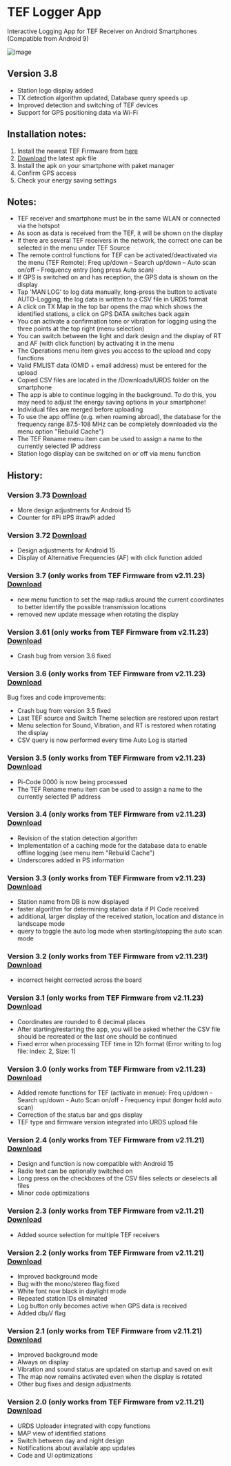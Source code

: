 # TEF Logger App
Interactive Logging App for TEF Receiver on Android Smartphones (Compatible from Android 9)

![image](https://github.com/user-attachments/assets/1852affa-ddb2-4494-a6ca-6f81ca6f6328)

## Version 3.8

- Station logo display added
- TX detection algorithm updated, Database query speeds up
- Improved detection and switching of TEF devices
- Support for GPS positioning data via Wi-Fi

## Installation notes:

1. Install the newest TEF Firmware from [here](https://github.com/PE5PVB/TEF6686_ESP32/releases)
2. [Download](https://raw.githubusercontent.com/Highpoint2000/TEFLoggerApp/main/TEFLogger_3.8.apk) the latest apk file 
3. Install the apk on your smartphone with paket manager
4. Confirm GPS access
5. Check your energy saving settings

## Notes: 

- TEF receiver and smartphone must be in the same WLAN or connected via the hotspot
- As soon as data is received from the TEF, it will be shown on the display
- If there are several TEF receivers in the network, the correct one can be selected in the menu under TEF Source
- The remote control functions for TEF can be activated/deactivated via the menu (TEF Remote): Freq up/down – Search up/down – Auto scan on/off – Frequency entry (long press Auto scan)
- If GPS is switched on and has reception, the GPS data is shown on the display
- Tap 'MAN LOG' to log data manually, long-press the button to activate AUTO-Logging, the log data is written to a CSV file in URDS format
- A click on TX Map in the top bar opens the map which shows the identified stations, a click on GPS DATA switches back again
- You can activate a confirmation tone or vibration for logging using the three points at the top right (menu selection)
- You can switch between the light and dark design and the display of RT and AF (with click function) by activating it in the menu
- The Operations menu item gives you access to the upload and copy functions
- Valid FMLIST data (OMID + email address) must be entered for the upload
- Copied CSV files are located in the /Downloads/URDS folder on the smartphone
- The app is able to continue logging in the background. To do this, you may need to adjust the energy saving options in your smartphone!
- Individual files are merged before uploading
- To use the app offline (e.g. when roaming abroad), the database for the frequency range 87.5-108 MHz can be completely downloaded via the menu option "Rebuild Cache")
- The TEF Rename menu item can be used to assign a name to the currently selected IP address
- Station logo display can be switched on or off via menu function

## History: 

### Version 3.73 [Download](https://raw.githubusercontent.com/Highpoint2000/TEFLoggerApp/refs/heads/main/Archive/TEFLogger_3.73.apk)

- More design adjustments for Android 15
- Counter for #Pi #PS #rawPi added

### Version 3.72 [Download](https://raw.githubusercontent.com/Highpoint2000/TEFLoggerApp/refs/heads/main/Archive/TEFLogger_3.72.apk)

- Design adjustments for Android 15
- Display of Alternative Frequencies (AF) with click function added

### Version 3.7 (only works from TEF Firmware from v2.11.23) [Download](https://raw.githubusercontent.com/Highpoint2000/TEFLoggerApp/refs/heads/main/Archive/TEFLogger_3.71.apk)

- new menu function to set the map radius around the current coordinates to better identify the possible transmission locations
- removed new update message when rotating the display


### Version 3.61 (only works from TEF Firmware from v2.11.23) [Download](https://raw.githubusercontent.com/Highpoint2000/TEFLoggerApp/refs/heads/main/Archive/TEFLogger_3.61.apk)

- Crash bug from version 3.6 fixed

### Version 3.6 (only works from TEF Firmware from v2.11.23) [Download](https://raw.githubusercontent.com/Highpoint2000/TEFLoggerApp/refs/heads/main/Archive/TEFLogger_3.6.apk)

Bug fixes and code improvements:
- Crash bug from version 3.5 fixed
- Last TEF source and Switch Theme selection are restored upon restart
- Menu selection for Sound, Vibration, and RT is restored when rotating the display
- CSV query is now performed every time Auto Log is started

### Version 3.5 (only works from TEF Firmware from v2.11.23) [Download](https://raw.githubusercontent.com/Highpoint2000/TEFLoggerApp/refs/heads/main/Archive/TEFLogger_3.5.apk)

- Pi-Code 0000 is now being processed
- The TEF Rename menu item can be used to assign a name to the currently selected IP address


### Version 3.4 (only works from TEF Firmware from v2.11.23) [Download](https://raw.githubusercontent.com/Highpoint2000/TEFLoggerApp/refs/heads/main/Archive/TEFLogger_3.4.apk)

- Revision of the station detection algorithm
- Implementation of a caching mode for the database data to enable offline logging (see menu item "Rebuild Cache")
- Underscores added in PS information

### Version 3.3 (only works from TEF Firmware from v2.11.23) [Download](https://raw.githubusercontent.com/Highpoint2000/TEFLoggerApp/refs/heads/main/Archive/TEFLogger_3.3.apk)

- Station name from DB is now displayed
- faster algorithm for determining station data if PI Code received
- additional, larger display of the received station, location and distance in landscape mode
- query to toggle the auto log mode when starting/stopping the auto scan mode

### Version 3.2 (only works from TEF Firmware from v2.11.23!) [Download](https://raw.githubusercontent.com/Highpoint2000/TEFLoggerApp/refs/heads/main/Archive/TEFLogger_3.2.apk)

- incorrect height corrected across the board

### Version 3.1 (only works from TEF Firmware from v2.11.23) [Download](https://raw.githubusercontent.com/Highpoint2000/TEFLoggerApp/refs/heads/main/Archive/TEFLogger_3.1.apk)

- Coordinates are rounded to 6 decimal places
- After starting/restarting the app, you will be asked whether the CSV file should be recreated or the last one should be continued
- Fixed error when processing TEF time in 12h format (Error writing to log file: index: 2, Size: 1)

### Version 3.0 (only works from TEF Firmware from v2.11.23) [Download](https://raw.githubusercontent.com/Highpoint2000/TEFLoggerApp/refs/heads/main/Archive/TEFLogger_3.0.apk)

- Added remote functions for TEF (activate in menue): Freq up/down - Search up/down - Auto Scan on/off - Frequency input (longer hold auto scan) 
- Correction of the status bar and gps display
- TEF type and firmware version integrated into URDS upload file

### Version 2.4 (only works from TEF Firmware from v2.11.21) [Download](https://raw.githubusercontent.com/Highpoint2000/TEFLoggerApp/refs/heads/main/Archive/TEFLogger_2.4.apk)

- Design and function is now compatible with Android 15
- Radio text can be optionally switched on
- Long press on the checkboxes of the CSV files selects or deselects all files
- Minor code optimizations

### Version 2.3 (only works from TEF Firmware from v2.11.21) [Download](https://raw.githubusercontent.com/Highpoint2000/TEFLoggerApp/refs/heads/main/Archive/TEFLogger_2.3.apk)

- Added source selection for multiple TEF receivers

### Version 2.2 (only works from TEF Firmware from v2.11.21) [Download](https://raw.githubusercontent.com/Highpoint2000/TEFLoggerApp/refs/heads/main/Archive/TEFLogger_2.2.apk)

- Improved background mode
- Bug with the mono/stereo flag fixed
- White font now black in daylight mode 
- Repeated station IDs eliminated
- Log button only becomes active when GPS data is received
- Added dbµV flag

### Version 2.1 (only works from TEF Firmware from v2.11.21) [Download](https://raw.githubusercontent.com/Highpoint2000/TEFLoggerApp/refs/heads/main/Archive/TEFLogger_2.1.apk)

- Improved background mode
- Always on display
- Vibration and sound status are updated on startup and saved on exit
- The map now remains activated even when the display is rotated
- Other bug fixes and design adjustments

### Version 2.0 (only works from TEF Firmware from v2.11.21) [Download](https://raw.githubusercontent.com/Highpoint2000/TEFLoggerApp/refs/heads/main/Archive/TEFLogger_2.0.apk)

- URDS Uploader integrated with copy functions
- MAP view of identified stations
- Switch between day and night design
- Notifications about available app updates
- Code and UI optimizations
  
